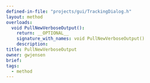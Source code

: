 ```yaml
---
defined-in-file: "projects/gui/TrackingDialog.h"
layout: method
overloads:
  void PullNewVerboseOutput():
    return: __OPTIONAL__
    signature_with_names: void PullNewVerboseOutput()
    description:
title: PullNewVerboseOutput
owner: gwjensen
brief:
tags:
  - method
---
```

